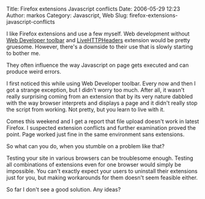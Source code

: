 Title: Firefox extensions Javascript conflicts
Date: 2006-05-29 12:23
Author: markos
Category: Javascript, Web
Slug: firefox-extensions-javascript-conflicts

I like Firefox extensions and use a few myself. Web development without
[Web Developer toolbar](http://chrispederick.com/work/webdeveloper/) and
[LiveHTTPHeaders](http://livehttpheaders.mozdev.org/) extension would be
pretty gruesome. However, there's a downside to their use that is slowly
starting to bother me.

They often influence the way Javascript on page gets executed and can
produce weird errors.

I first noticed this while using Web Developer toolbar. Every now and
then I got a strange exception, but I didn't worry too much. After all,
it wasn't really surprising coming from an extension that by its very
nature dabbled with the way browser interprets and displays a page and
it didn't really stop the script from working. Not pretty, but you learn
to live with it.

Comes this weekend and I get a report that file upload doesn't work in
latest Firefox. I suspected extension conflicts and further examination
proved the point. Page worked just fine in the same environment sans
extensions.

So what can you do, when you stumble on a problem like that?

Testing your site in various browsers can be troublesome enough. Testing
all combinations of extensions even for one browser would simply be
impossible. You can't exactly expect your users to uninstall their
extensions just for you, but making workarounds for them doesn't seem
feasible either.

So far I don't see a good solution. Any ideas?

